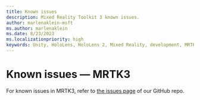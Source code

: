 ```yaml
---
title: Known issues
description: Mixed Reality Toolkit 3 known issues.
author: marlenaklein-msft
ms.author: marlenaklein
ms.date: 8/23/2023
ms.localizationpriority: high
keywords: Unity, HoloLens, HoloLens 2, Mixed Reality, development, MRTK3, known issues
---
```


# Known issues &#8212; MRTK3

For known issues in MRTK3, refer to [the issues page](https://github.com/MixedRealityToolkit/MixedRealityToolkit-Unity/issues?q=is%3Aopen+is%3Aissue) of our GitHub repo.
